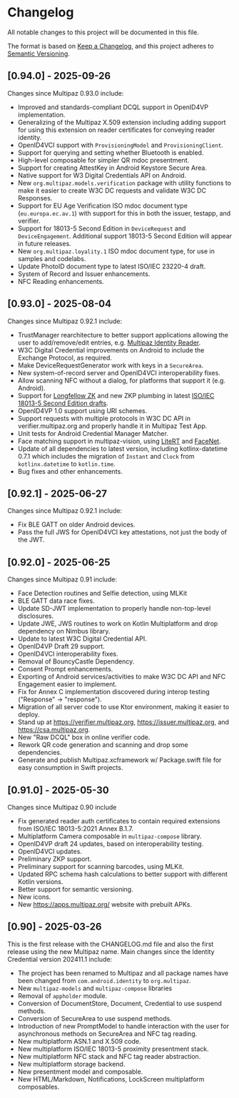# Changelog

All notable changes to this project will be documented in this file.

The format is based on [Keep a Changelog](https://keepachangelog.com/en/1.0.0/),
and this project adheres to [Semantic Versioning](https://semver.org/spec/v2.0.0.html).

## [0.94.0] - 2025-09-26
Changes since Multipaz 0.93.0 include:
- Improved and standards-compliant DCQL support in OpenID4VP implementation.
- Generalizing of the Multipaz X.509 extension including adding support for
  using this extension on reader certificates for conveying reader identity.
- OpenID4VCI support with `ProvisioningModel` and `ProvisioningClient`.
- Support for querying and setting whether Bluetooth is enabled.
- High-level composable for simpler QR mdoc presentment.
- Support for creating AttestKey in Android Keystore Secure Area.
- Native support for W3 Digital Credentials API on Android.
- New `org.multipaz.models.verification` package with utility functions to
  make it easier to create W3C DC requests and validate W3C DC Responses.
- Support for EU Age Verification ISO mdoc document type (`eu.europa.ec.av.1`)
  with support for this in both the issuer, testapp, and verifier.
- Support for 18013-5 Second Edition in `DeviceRequest` and
  `DeviceEngagement`. Additional support 18013-5 Second Edition will appear
  in future releases.
- New `org.multipaz.loyality.1` ISO mdoc document type, for use in samples
  and codelabs.
- Update PhotoID document type to latest ISO/IEC 23220-4 draft.
- System of Record and Issuer enhancements.
- NFC Reading enhancements.

## [0.93.0] - 2025-08-04
Changes since Multipaz 0.92.1 include:
- TrustManager rearchitecture to better support applications allowing
  the user to add/remove/edit entries, e.g. [Multipaz Identity Reader](https://apps.multipaz.org).
- W3C Digital Credential improvements on Android to include the Exchange Protocol, as required.
- Make DeviceRequestGenerator work with keys in a `SecureArea`.
- New system-of-record server and OpenID4VCI interoperability fixes.
- Allow scanning NFC without a dialog, for platforms that support it (e.g. Android).
- Support for [Longfellow ZK](https://github.com/google/longfellow-zk) and new ZKP plumbing in
  latest [ISO/IEC 18013-5 Second Edition drafts](https://github.com/ISOWG10/ISO-18013).
- OpenID4VP 1.0 support using URI schemes.
- Support requests with multiple protocols in W3C DC API in verifier.multipaz.org and properly
  handle it in Multipaz Test App.
- Unit tests for Android Credential Manager Matcher.
- Face matching support in multipaz-vision, using [LiteRT](https://ai.google.dev/edge/litert)
  and [FaceNet](https://en.wikipedia.org/wiki/FaceNet).
- Update of all dependencies to latest version, including kotlinx-datetime 0.7.1 which includes
  the migration of `Instant` and `Clock` from `kotlinx.datetime` to `kotlin.time`.
- Bug fixes and other enhancements.

## [0.92.1] - 2025-06-27
Changes since Multipaz 0.92.1 include:
- Fix BLE GATT on older Android devices.
- Pass the full JWS for OpenID4VCI key attestations, not just the body of the JWT.

## [0.92.0] - 2025-06-25
Changes since Multipaz 0.91 include:
- Face Detection routines and Selfie detection, using MLKit
- BLE GATT data race fixes.
- Update SD-JWT implementation to properly handle non-top-level disclosures.
- Update JWE, JWS routines to work on Kotlin Multiplatform and drop dependency on Nimbus library.
- Update to latest W3C Digital Credential API.
- OpenID4VP Draft 29 support.
- OpenID4VCI interoperability fixes.
- Removal of BouncyCastle Dependency.
- Consent Prompt enhancements.
- Exporting of Android services/activities to make W3C DC API and NFC Engagement easier to implement.
- Fix for Annex C implementation discovered during interop testing ("Response" -> "response").
- Migration of all server code to use Ktor environment, making it easier to deploy.
- Stand up at https://verifier.multipaz.org, https://issuer.multipaz.org, and https://csa.multipaz.org.
- New "Raw DCQL" box in online verifier code.
- Rework QR code generation and scanning and drop some dependencies.
- Generate and publish Multipaz.xcframework w/ Package.swift file for easy consumption in Swift projects.

## [0.91.0] - 2025-05-30
Changes since Multipaz 0.90 include
- Fix generated reader auth certificates to contain required extensions from 
  ISO/IEC 18013-5:2021 Annex B.1.7.
- Multiplatform Camera composable in `multipaz-compose` library.
- OpenID4VP draft 24 updates, based on interoperability testing.
- OpenID4VCI updates.
- Preliminary ZKP support.
- Preliminary support for scanning barcodes, using MLKit.
- Updated RPC schema hash calculations to better support with different Kotlin versions.
- Better support for semantic versioning.
- New icons.
- New https://apps.multipaz.org/ website with prebuilt APKs.

## [0.90] - 2025-03-26
This is the first release with the CHANGELOG.md file and also the first release using the new
Multipaz name. Main changes since the Identity Credential version 202411.1 include:
- The project has been renamed to Multipaz and all package names have been
  changed from `com.android.identity` to `org.multipaz`.
- New `multipaz-models` and `multipaz-compose` libraries
- Removal of `appholder` module.
- Conversion of DocumentStore, Document, Credential to use suspend methods.
- Conversion of SecureArea to use suspend methods.
- Introduction of new PromptModel to handle interaction with the user for
  asynchronous methods on SecureArea and NFC tag reading.
- New multiplatform ASN.1 and X.509 code.
- New multiplatform ISO/IEC 18013-5 proximity presentment stack.
- New multiplatform NFC stack and NFC tag reader abstraction.
- New multiplatform storage backend.
- New presentment model and composable.
- New HTML/Markdown, Notifications, LockScreen multiplatform composables.
